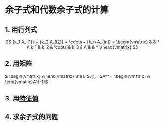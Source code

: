# 余子式和代数余子式的计算

## 1. 用行列式

$$
{k_1 A_{i1}} + {k_2 A_{i2}} + \cdots + {k_n A_{in}} =
\begin{vmatrix}
    & & * \\
    k_1 & k_2 & \cdots & k_3 & \\
    & & * \\
\end{vmatrix}
$$

## 2. 用矩阵

$
\begin{vmatrix}
    A
\end{vmatrix}
\ne
0
$时， $A^* = \begin{vmatrix}
    A
\end{vmatrix}A^{-1}$

## 3. 用[特征值]()

## 4. 求余子式的问题
